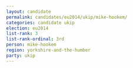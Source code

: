 ```yaml
---
layout: candidate
permalink: candidates/eu2014/ukip/mike-hookem/
categories: candidate ukip
election: eu2014
list-rank: 3
list-rank-ordinal: 3rd
person: mike-hookem
region: yorkshire-and-the-humber
party: ukip
---
```

